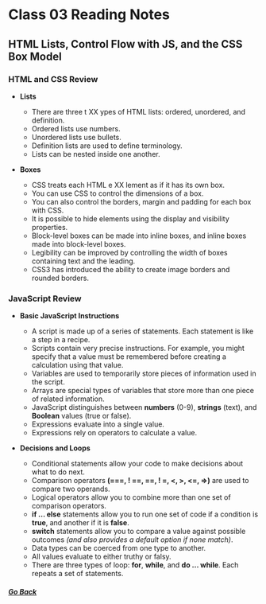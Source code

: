 # Class 03 Reading Notes

## HTML Lists, Control Flow with JS, and the CSS Box Model

### HTML and CSS Review
- **Lists**
    - There are three t XX ypes of HTML lists: ordered, unordered, and definition.
    - Ordered lists use numbers.
    - Unordered lists use bullets.
    - Definition lists are used to define terminology.
    - Lists can be nested inside one another.
  
- **Boxes**
    - CSS treats each HTML e XX lement as if it has its own box.
    - You can use CSS to control the dimensions of a box.
    - You can also control the borders, margin and padding for each box with CSS.
    - It is possible to hide elements using the display and visibility properties.
    - Block-level boxes can be made into inline boxes, and inline boxes made into block-level boxes.
    - Legibility can be improved by controlling the width of boxes containing text and the leading.
    - CSS3 has introduced the ability to create image borders and rounded borders.
  

### JavaScript Review

- **Basic JavaScript Instructions**
    - A script is made up of a series of statements. Each statement is like a step in a recipe.
    - Scripts contain very precise instructions. For example, you might specify that a value must be remembered before creating a calculation using that value.
    - Variables are used to temporarily store pieces of information used in the script.
    - Arrays are special types of variables that store more than one piece of related information.
    - JavaScript distinguishes between **numbers** (0-9), **strings** (text), and **Boolean** values (true or false).
    - Expressions evaluate into a single value.
    - Expressions rely on operators to calculate a value.

- **Decisions and Loops**
    - Conditional statements allow your code to make decisions about what to do next.
    - Comparison operators **(===, ! ==, ==, ! =, <, >, <=, =>)** are used to compare two operands.
    - Logical operators allow you to combine more than one set of comparison operators.
    - **if ... else** statements allow you to run one set of code if a condition is **true**, and another if it is **false**.
    - **switch** statements allow you to compare a value against possible outcomes *(and also provides a default option if none match)*.
    - Data types can be coerced from one type to another.
    - All values evaluate to either truthy or falsy.
    - There are three types of loop: **for**, **while**, and **do ... while**. Each repeats a set of statements.


##### [Go Back](code_201_reading_notes.md)